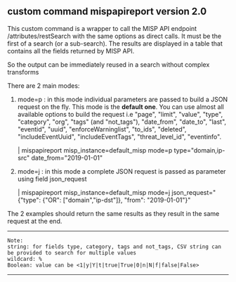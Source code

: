 
## custom command mispapireport version 2.0
This custom command is a wrapper to call the MISP API endpoint /attributes/restSearch with the same options as direct calls.
It must be the first of a search (or a sub-search). The results are displayed in a table that contains all the fields returned by MISP API.

So the output can be immediately reused in a search without complex transforms

There are 2 main modes:

   1. mode=p : in this mode individual parameters are passed to build a JSON request on the fly. This mode is the **default one**. You can use almost all available options to build the request i.e "page", "limit", "value", "type", "category", "org", "tags" (and "not_tags"), "date_from", "date_to", "last", "eventid", "uuid", "enforceWarninglist", "to_ids", "deleted", "includeEventUuid", "includeEventTags", "threat_level_id", "eventinfo".

		| mispapireport misp_instance=default_misp mode=p type="domain,ip-src" date_from="2019-01-01"

   2. mode=j : in this mode a complete JSON request is passed as parameter using field json_request

		| mispapireport misp_instance=default_misp mode=j json_request="{\"type\": {\"OR\": [\"domain\",\"ip-dst\"]}, \"from\": \"2019-01-01\"}"

The 2 examples should return the same results as they result in the same request at the end.  

----
    Note: 
    string: for fields type, category, tags and not_tags, CSV string can be provided to search for multiple values
    wildcard: %
    Boolean: value can be <1|y|Y|t|true|True|0|n|N|f|false|False>
----
